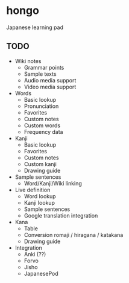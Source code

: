 # hongo
Japanese learning pad

## TODO

- Wiki notes
  - Grammar points
  - Sample texts
  - Audio media support
  - Video media support
- Words
  - Basic lookup
  - Pronunciation
  - Favorites
  - Custom notes
  - Custom words
  - Frequency data
- Kanji
  - Basic lookup
  - Favorites
  - Custom notes
  - Custom kanji
  - Drawing guide
- Sample sentences
  - Word/Kanji/Wiki linking
- Live definition
  - Word lookup
  - Kanji lookup
  - Sample sentences
  - Google translation integration
- Kana
  - Table
  - Conversion romaji / hiragana / katakana
  - Drawing guide
- Integration
  - Anki (??)
  - Forvo
  - Jisho
  - JapanesePod
